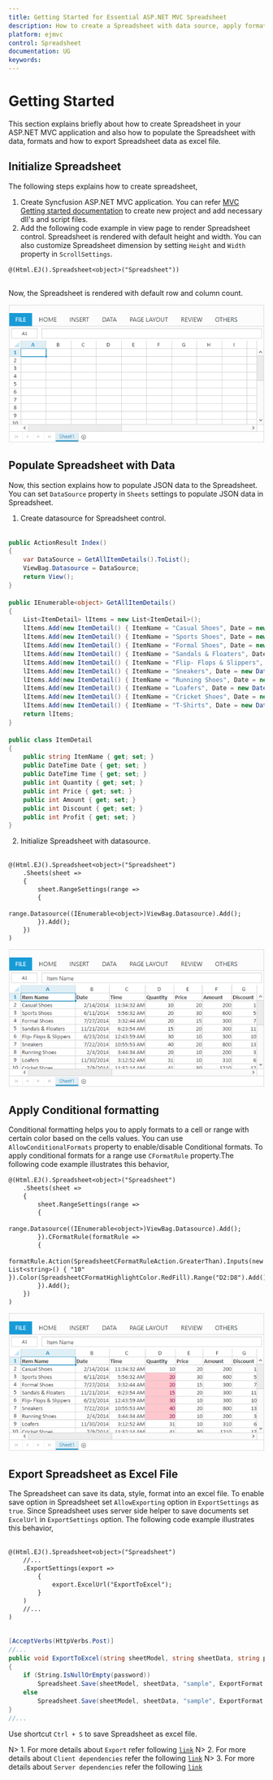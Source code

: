 ```yaml
---
title: Getting Started for Essential ASP.NET MVC Spreadsheet
description: How to create a Spreadsheet with data source, apply format and export it as excel file.
platform: ejmvc
control: Spreadsheet
documentation: UG
keywords: 
---
```


# Getting Started

This section explains briefly about how to create Spreadsheet in your ASP.NET MVC application and also how to populate the Spreadsheet with data, formats and how to export Spreadsheet data as excel file.

## Initialize Spreadsheet

The following steps explains how to create spreadsheet,

1. Create Syncfusion ASP.NET MVC application. You can refer [MVC Getting started documentation](http://help.syncfusion.com/aspnetmvc/getting-started) to create new project and add necessary dll's and script files.  
2. Add the following code example in view page to render Spreadsheet control. Spreadsheet is rendered with default height and width. You can also customize Spreadsheet dimension by setting `Height` and `Width` property in `ScrollSettings`. 

~~~cshtml
@(Html.EJ().Spreadsheet<object>("Spreadsheet"))
	
~~~

Now, the Spreadsheet is rendered with default row and column count.

![](Getting-Started_images/Getting-Started_img1.png)

## Populate Spreadsheet with Data

Now, this section explains how to populate JSON data to the Spreadsheet. You can set `DataSource` property in `Sheets` settings to populate JSON data in Spreadsheet.

1) Create datasource for Spreadsheet control.

~~~csharp

public ActionResult Index()
{
    var DataSource = GetAllItemDetails().ToList();
    ViewBag.Datasource = DataSource;
    return View();
}

public IEnumerable<object> GetAllItemDetails()
{
    List<ItemDetail> lItems = new List<ItemDetail>();
    lItems.Add(new ItemDetail() { ItemName = "Casual Shoes", Date = new DateTime(2014, 02, 14), Time = new DateTime(2014, 02, 14, 11, 34, 32), Quantity = 10, Price = 20, Amount = 200, Discount = 1, Profit = 10 });
    lItems.Add(new ItemDetail() { ItemName = "Sports Shoes", Date = new DateTime(2014, 06, 11), Time = new DateTime(2014, 06, 11, 05, 56, 32), Quantity = 20, Price = 30, Amount = 600, Discount = 5, Profit = 50 });
    lItems.Add(new ItemDetail() { ItemName = "Formal Shoes", Date = new DateTime(2014, 07, 27), Time = new DateTime(2014, 07, 27, 03, 32, 44), Quantity = 20, Price = 15, Amount = 300, Discount = 7, Profit = 27 });
    lItems.Add(new ItemDetail() { ItemName = "Sandals & Floaters", Date = new DateTime(2014, 11, 21), Time = new DateTime(2014, 11, 21, 06, 23, 54), Quantity = 15, Price = 20, Amount = 300, Discount = 11, Profit = 67 });
    lItems.Add(new ItemDetail() { ItemName = "Flip- Flops & Slippers", Date = new DateTime(2014, 06, 23), Time = new DateTime(2014, 06, 23, 12, 43, 59), Quantity = 30, Price = 10, Amount = 300, Discount = 10, Profit = 70 });
    lItems.Add(new ItemDetail() { ItemName = "Sneakers", Date = new DateTime(2014, 07, 22), Time = new DateTime(2014, 07, 22, 10, 55, 53), Quantity = 40, Price = 20, Amount = 800, Discount = 13, Profit = 66 });
    lItems.Add(new ItemDetail() { ItemName = "Running Shoes", Date = new DateTime(2014, 02, 04), Time = new DateTime(2014, 02, 04, 03, 44, 34), Quantity = 20, Price = 10, Amount = 200, Discount = 3, Profit = 14 });
    lItems.Add(new ItemDetail() { ItemName = "Loafers", Date = new DateTime(2014, 11, 30), Time = new DateTime(2014, 11, 30, 03, 12, 52), Quantity = 31, Price = 10, Amount = 310, Discount = 6, Profit = 29 });
    lItems.Add(new ItemDetail() { ItemName = "Cricket Shoes", Date = new DateTime(2014, 07, 09), Time = new DateTime(2014, 07, 09, 11, 32, 14), Quantity = 41, Price = 30, Amount = 1210, Discount = 12, Profit = 166 });
    lItems.Add(new ItemDetail() { ItemName = "T-Shirts", Date = new DateTime(2014, 10, 31), Time = new DateTime(2014, 10, 31, 12, 01, 44), Quantity = 50, Price = 10, Amount = 500, Discount = 9, Profit = 55 });
    return lItems;
}

public class ItemDetail
{
    public string ItemName { get; set; }
    public DateTime Date { get; set; }
    public DateTime Time { get; set; }
    public int Quantity { get; set; }
    public int Price { get; set; }
    public int Amount { get; set; }
    public int Discount { get; set; }
    public int Profit { get; set; }
}            
~~~

2) Initialize Spreadsheet with datasource.

~~~cshtml

@(Html.EJ().Spreadsheet<object>("Spreadsheet")
    .Sheets(sheet =>
    {
        sheet.RangeSettings(range =>
        {
            range.Datasource((IEnumerable<object>)ViewBag.Datasource).Add();
        }).Add();
    })
)

~~~

![](Getting-Started_images/Getting-Started_img2.png)

## Apply Conditional formatting

Conditional formatting helps you to apply formats to a cell or range with certain color based on the cells values. You can use `AllowConditionalFormats` property to enable/disable Conditional formats.
To apply conditional formats for a range use `CFormatRule` property.The following code example illustrates this behavior,

~~~cshtml
@(Html.EJ().Spreadsheet<object>("Spreadsheet")
    .Sheets(sheet =>
    {
        sheet.RangeSettings(range =>
        {
            range.Datasource((IEnumerable<object>)ViewBag.Datasource).Add();
        }).CFormatRule(formatRule =>
        {
            formatRule.Action(SpreadsheetCFormatRuleAction.GreaterThan).Inputs(new List<string>() { "10" }).Color(SpreadsheetCFormatHighlightColor.RedFill).Range("D2:D8").Add();
        }).Add();
    })
)

~~~

![](Getting-Started_images/Getting-Started_img3.png)

## Export Spreadsheet as Excel File

The Spreadsheet can save its data, style, format into an excel file. To enable save option in Spreadsheet set `AllowExporting` option in `ExportSettings` as `true`. Since Spreadsheet uses server side helper to save documents set `ExcelUrl` in `ExportSettings` option. The following code example illustrates this behavior,

~~~cshtml

@(Html.EJ().Spreadsheet<object>("Spreadsheet")
    //...
    .ExportSettings(export =>
        {
            export.ExcelUrl("ExportToExcel");
        }
    )
    //...
)

~~~

~~~csharp

[AcceptVerbs(HttpVerbs.Post)]
//...
public void ExportToExcel(string sheetModel, string sheetData, string password)
{
    if (String.IsNullOrEmpty(password))
        Spreadsheet.Save(sheetModel, sheetData, "sample", ExportFormat.XLSX, ExcelVersion.Excel2013);
    else
        Spreadsheet.Save(sheetModel, sheetData, "sample", ExportFormat.XLSX, ExcelVersion.Excel2013, password);
}
//...
~~~

Use shortcut `Ctrl + S` to save Spreadsheet as excel file.

N> 1. For more details about `Export` refer following [`link`](https://help.syncfusion.com/aspnetmvc/spreadsheet/open-and-save#save "link")
N> 2. For more details about `Client dependencies` refer the following [`link`](https://help.syncfusion.com/js/spreadsheet/dependencies "link")
N> 3. For more details about `Server dependencies` refer the following [`link`](https://help.syncfusion.com/aspnetmvc/spreadsheet/open-and-save#server-dependencies "link")